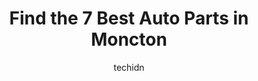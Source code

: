 ---
layout: ampstory
image: https://i0.wp.com/www.auto.or.id/wp-content/uploads/2023/06/uni-select-inc-0-moncton-1686326914.jpeg?resize=640,853
author: techidn
featured: false
description: Moncton, New Brunswick, Canada is a haven for Auto Parts enthusiasts, boasting an impressive array of 7 top-notch establishments. Whether youre a seasoned connoisseur or simply curious to e
title: Find the 7 Best Auto Parts in Moncton
cover:
   title: Find the 7 Best Auto Parts in Moncton
   subtitle: AUTO.OR.ID
   background: https://www.auto.or.id/wp-content/uploads/2023/06/uni-select-inc-0-moncton-1686326914.jpeg

pages: 
 - layout: thirds
   top: <h1>#1 Marshland Auto Parts & Marine - Lewisville Rd.</h1>
   bottom: "<p>Good service, products and prices.</p>"
   background: https://www.auto.or.id/wp-content/uploads/2023/06/uni-select-inc-1-moncton-1686326916.jpeg
   backgroundblur: true
 - layout: thirds
   top: <h1>#2 Marshland Auto Parts & Marine - Mountain Rd.</h1>
   bottom: "<p>1541 Mountain Rd, Moncton, NB E1G 1A3, Canada</p>"
   background: https://www.auto.or.id/wp-content/uploads/2023/06/uni-select-inc-2-moncton-1686326916.jpeg
   cta:
      link: https://www.auto.or.id/find-the-7-best-auto-parts-in-moncton/
      text: Find the 7 Best Auto Parts in Moncton
 - layout: thirds
   top: <h1>#3 NAPA Auto Parts - NAPA Moncton</h1>
   bottom: "<p>335 Edinburgh Dr, Moncton, NB E1E 4A6, Canada</p>"
   background: https://images.unsplash.com/photo-1611088135647-aa5eb1b5f390?ixlib=rb-4.0.3&ixid=MnwxMjA3fDB8MHxwaG90by1wYWdlfHx8fGVufDB8fHx8&auto=format&fit=crop&w=640&h=853&q=80
   cta:
      link: https://www.auto.or.id/find-the-7-best-auto-parts-in-moncton/
      text: Find the 7 Best Auto Parts in Moncton
 - layout: thirds
   top: <h1>#4 Carquest Auto Parts</h1>
   bottom: "<p>140 Edmonton Ave, Moncton, NB E1C 3B9, Canada</p>"
   background: https://images.unsplash.com/photo-1484136063621-1acbc3b4ec98?ixlib=rb-4.0.3&ixid=MnwxMjA3fDB8MHxwaG90by1wYWdlfHx8fGVufDB8fHx8&auto=format&fit=crop&w=640&h=853&q=80
   cta:
      link: https://www.auto.or.id/find-the-7-best-auto-parts-in-moncton/
      text: Find the 7 Best Auto Parts in Moncton
 - layout: thirds
   top: <h1>#5 APM Limited</h1>
   bottom: "<p>96 King St, Moncton, NB E1C 4M6, Canada</p>"
   background: https://images.unsplash.com/photo-1639928845361-30872daf785b?ixlib=rb-4.0.3&ixid=MnwxMjA3fDB8MHxwaG90by1wYWdlfHx8fGVufDB8fHx8&auto=format&fit=crop&w=640&h=853&q=80
   cta:
      link: https://www.auto.or.id/find-the-7-best-auto-parts-in-moncton/
      text: Find the 7 Best Auto Parts in Moncton
 - layout: thirds
   top: <h1>#6 Bumper to Bumper - Auto Parts</h1>
   bottom: "<p>21 Driscoll Crescent, Moncton, NB E1E 4C8, Canada</p>"
   background: https://images.unsplash.com/photo-1501432062811-61cbb25811dc?ixlib=rb-4.0.3&ixid=MnwxMjA3fDB8MHxwaG90by1wYWdlfHx8fGVufDB8fHx8&auto=format&fit=crop&w=640&h=853&q=80
   cta:
      link: https://www.auto.or.id/find-the-7-best-auto-parts-in-moncton/
      text: Find the 7 Best Auto Parts in Moncton
 - layout: thirds
   top: <h1>#7 Line X Moncton</h1>
   bottom: "<p>212 Halifax St, Moncton, NB E1C 9S2, Canada</p>"
   background: https://images.unsplash.com/photo-1577732024748-f6ba00087e33?ixlib=rb-4.0.3&ixid=MnwxMjA3fDB8MHxwaG90by1wYWdlfHx8fGVufDB8fHx8&auto=format&fit=crop&w=640&h=853&q=80
   cta:
      link: https://www.auto.or.id/find-the-7-best-auto-parts-in-moncton/
      text: Find the 7 Best Auto Parts in Moncton
 - layout: thirds
   middle: Continue reading...
   background: https://images.unsplash.com/photo-1508048236731-b5ef91f7840c?ixlib=rb-4.0.3&ixid=MnwxMjA3fDB8MHxwaG90by1wYWdlfHx8fGVufDB8fHx8&auto=format&fit=crop&w=640&h=853&q=80
   cta:
      link: https://www.auto.or.id/find-the-7-best-auto-parts-in-moncton/
      text: Find the 7 Best Auto Parts in Moncton

---